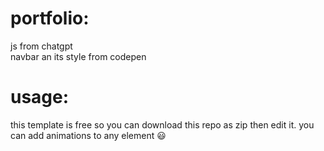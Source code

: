 # portfolio:
js from chatgpt <br />
navbar an its style from codepen
# usage:
this template is free so you can download this repo as zip then edit it. you can add animations to any element :smiley: 
